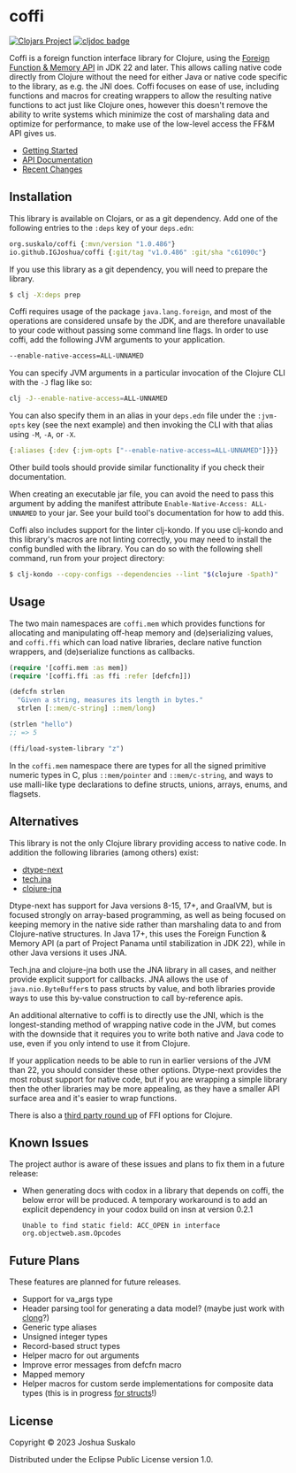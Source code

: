 # coffi
[![Clojars Project](https://img.shields.io/clojars/v/org.suskalo/coffi.svg)](https://clojars.org/org.suskalo/coffi)
[![cljdoc badge](https://cljdoc.org/badge/org.suskalo/coffi)](https://cljdoc.org/d/org.suskalo/coffi)

Coffi is a foreign function interface library for Clojure, using the [Foreign
Function & Memory API](https://openjdk.org/jeps/454) in JDK 22 and later. This
allows calling native code directly from Clojure without the need for either
Java or native code specific to the library, as e.g. the JNI does. Coffi focuses
on ease of use, including functions and macros for creating wrappers to allow
the resulting native functions to act just like Clojure ones, however this
doesn't remove the ability to write systems which minimize the cost of
marshaling data and optimize for performance, to make use of the low-level
access the FF&M API gives us.

- [Getting Started](https://cljdoc.org/d/org.suskalo/coffi/CURRENT/doc/getting-started)
- [API Documentation](https://cljdoc.org/d/org.suskalo/coffi/CURRENT/api/coffi)
- [Recent Changes](CHANGELOG.md)

## Installation
This library is available on Clojars, or as a git dependency. Add one of the
following entries to the `:deps` key of your `deps.edn`:

```clojure
org.suskalo/coffi {:mvn/version "1.0.486"}
io.github.IGJoshua/coffi {:git/tag "v1.0.486" :git/sha "c61090c"}
```

If you use this library as a git dependency, you will need to prepare the
library.

```sh
$ clj -X:deps prep
```

Coffi requires usage of the package `java.lang.foreign`, and most of the
operations are considered unsafe by the JDK, and are therefore unavailable to
your code without passing some command line flags. In order to use coffi, add
the following JVM arguments to your application.

```sh
--enable-native-access=ALL-UNNAMED
```

You can specify JVM arguments in a particular invocation of the Clojure CLI with
the `-J` flag like so:

``` sh
clj -J--enable-native-access=ALL-UNNAMED
```

You can also specify them in an alias in your `deps.edn` file under the
`:jvm-opts` key (see the next example) and then invoking the CLI with that alias
using `-M`, `-A`, or `-X`.

``` clojure
{:aliases {:dev {:jvm-opts ["--enable-native-access=ALL-UNNAMED"]}}}
```

Other build tools should provide similar functionality if you check their
documentation.

When creating an executable jar file, you can avoid the need to pass this
argument by adding the manifest attribute `Enable-Native-Access: ALL-UNNAMED` to
your jar. See your build tool's documentation for how to add this.

Coffi also includes support for the linter clj-kondo. If you use clj-kondo and
this library's macros are not linting correctly, you may need to install the
config bundled with the library. You can do so with the following shell command,
run from your project directory:

```sh
$ clj-kondo --copy-configs --dependencies --lint "$(clojure -Spath)"
```

## Usage
The two main namespaces are `coffi.mem` which provides functions for allocating
and manipulating off-heap memory and (de)serializing values, and `coffi.ffi`
which can load native libraries, declare native function wrappers, and
(de)serialize functions as callbacks.

```clojure
(require '[coffi.mem :as mem])
(require '[coffi.ffi :as ffi :refer [defcfn]])

(defcfn strlen
  "Given a string, measures its length in bytes."
  strlen [::mem/c-string] ::mem/long)

(strlen "hello")
;; => 5

(ffi/load-system-library "z")
```

In the `coffi.mem` namespace there are types for all the signed primitive
numeric types in C, plus `::mem/pointer` and `::mem/c-string`, and ways to use
malli-like type declarations to define structs, unions, arrays, enums, and
flagsets.

## Alternatives
This library is not the only Clojure library providing access to native code. In
addition the following libraries (among others) exist:

- [dtype-next](https://github.com/cnuernber/dtype-next)
- [tech.jna](https://github.com/techascent/tech.jna)
- [clojure-jna](https://github.com/Chouser/clojure-jna)

Dtype-next has support for Java versions 8-15, 17+, and GraalVM, but is focused
strongly on array-based programming, as well as being focused on keeping memory
in the native side rather than marshaling data to and from Clojure-native
structures. In Java 17+, this uses the Foreign Function & Memory API (a part of
Project Panama until stabilization in JDK 22), while in other Java versions it
uses JNA.

Tech.jna and clojure-jna both use the JNA library in all cases, and neither
provide explicit support for callbacks. JNA allows the use of
`java.nio.ByteBuffer`s to pass structs by value, and both libraries provide ways
to use this by-value construction to call by-reference apis.

An additional alternative to coffi is to directly use the JNI, which is the
longest-standing method of wrapping native code in the JVM, but comes with the
downside that it requires you to write both native and Java code to use, even if
you only intend to use it from Clojure.

If your application needs to be able to run in earlier versions of the JVM than
22, you should consider these other options. Dtype-next provides the most robust
support for native code, but if you are wrapping a simple library then the other
libraries may be more appealing, as they have a smaller API surface area and
it's easier to wrap functions.

There is also a [third party round up](https://docs.google.com/spreadsheets/d/1ViLHNUgrO2osh2AH0h7MaCaXz8g0UpLbyWojY5f10kk/edit?gid=332155605#gid=332155605)
of FFI options for Clojure.

## Known Issues
The project author is aware of these issues and plans to fix them in a future
release:

- When generating docs with codox in a library that depends on coffi, the below error will be produced. A temporary workaround is to add an explicit dependency in your codox build on insn at version 0.2.1
  ```
  Unable to find static field: ACC_OPEN in interface org.objectweb.asm.Opcodes
  ```

## Future Plans
These features are planned for future releases.

- Support for va_args type
- Header parsing tool for generating a data model? (maybe just work with [clong](https://github.com/phronmophobic/clong)?)
- Generic type aliases
- Unsigned integer types
- Record-based struct types
- Helper macro for out arguments
- Improve error messages from defcfn macro
- Mapped memory
- Helper macros for custom serde implementations for composite data types (this is in progress [for structs](https://github.com/IGJoshua/coffi/issues/12)!)

## License

Copyright © 2023 Joshua Suskalo

Distributed under the Eclipse Public License version 1.0.
